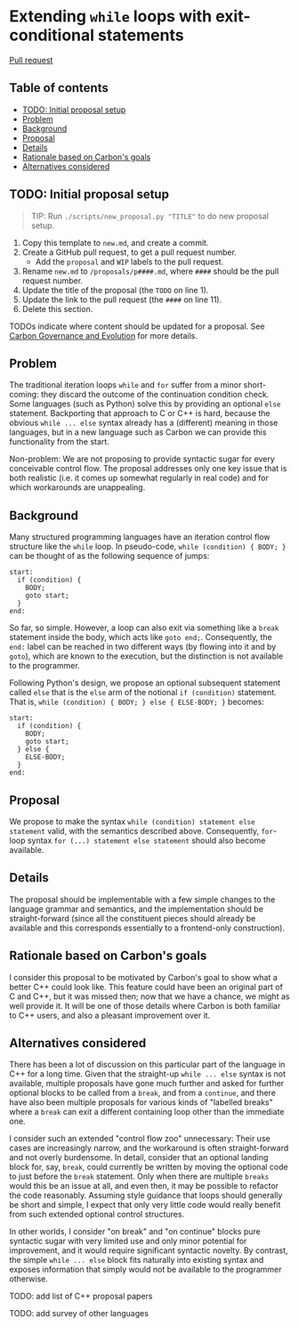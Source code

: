 # Extending `while` loops with exit-conditional statements

<!--
Part of the Carbon Language project, under the Apache License v2.0 with LLVM
Exceptions. See /LICENSE for license information.
SPDX-License-Identifier: Apache-2.0 WITH LLVM-exception
-->

[Pull request](https://github.com/carbon-language/carbon-lang/pull/####)

<!-- toc -->

## Table of contents

-   [TODO: Initial proposal setup](#todo-initial-proposal-setup)
-   [Problem](#problem)
-   [Background](#background)
-   [Proposal](#proposal)
-   [Details](#details)
-   [Rationale based on Carbon's goals](#rationale-based-on-carbons-goals)
-   [Alternatives considered](#alternatives-considered)

<!-- tocstop -->

## TODO: Initial proposal setup

> TIP: Run `./scripts/new_proposal.py "TITLE"` to do new proposal setup.

1. Copy this template to `new.md`, and create a commit.
2. Create a GitHub pull request, to get a pull request number.
    - Add the `proposal` and `WIP` labels to the pull request.
3. Rename `new.md` to `/proposals/p####.md`, where `####` should be the pull
   request number.
4. Update the title of the proposal (the `TODO` on line 1).
5. Update the link to the pull request (the `####` on line 11).
6. Delete this section.

TODOs indicate where content should be updated for a proposal. See
[Carbon Governance and Evolution](/docs/project/evolution.md) for more details.

## Problem

The traditional iteration loops `while` and `for` suffer from a minor
short-coming: they discard the outcome of the continuation condition check. Some
languages (such as Python) solve this by providing an optional `else`
statement. Backporting that approach to C or C++ is hard, because the obvious
`while ... else` syntax already has a (different) meaning in those languages,
but in a new language such as Carbon we can provide this functionality from the
start.

Non-problem: We are not proposing to provide syntactic sugar for every
conceivable control flow. The proposal addresses only one key issue that is both
realistic (i.e. it comes up somewhat regularly in real code) and for which
workarounds are unappealing.

## Background

Many structured programming languages have an iteration control flow structure
like the `while` loop. In pseudo-code, `while (condition) { BODY; }` can be
thought of as the following sequence of jumps:

```
start:
  if (condition) {
    BODY;
    goto start;
  }
end:
```

So far, so simple. However, a loop can also exit via something like a `break`
statement inside the body, which acts like `goto end;`. Consequently, the `end:`
label can be reached in two different ways (by flowing into it and by `goto`),
which are known to the execution, but the distinction is not available to the
programmer.

Following Python's design, we propose an optional subsequent statement called
`else` that is the `else` arm of the notional `if (condition)` statement. That
is, `while (condition) { BODY; } else { ELSE-BODY; }` becomes:

```
start:
  if (condition) {
    BODY;
    goto start;
  } else {
    ELSE-BODY;
  }
end:
```

## Proposal

We propose to make the syntax `while (condition) statement else statement`
valid, with the semantics described above. Consequently, `for`-loop syntax
`for (...) statement else statement` should also become available.

## Details

The proposal should be implementable with a few simple changes to the language
grammar and semantics, and the implementation should be straight-forward (since
all the constituent pieces should already be available and this corresponds
essentially to a frontend-only construction).

## Rationale based on Carbon's goals

I consider this proposal to be motivated by Carbon's goal to show what a better
C++ could look like. This feature could have been an original part of C and C++,
but it was missed then; now that we have a chance, we might as well provide
it. It will be one of those details where Carbon is both familiar to C++ users,
and also a pleasant improvement over it.

## Alternatives considered

There has been a lot of discussion on this particular part of the language in
C++ for a long time. Given that the straight-up `while ... else` syntax is not
available, multiple proposals have gone much further and asked for further
optional blocks to be called from a `break`, and from a `continue`, and there
have also been multiple proposals for various kinds of "labelled breaks" where a
`break` can exit a different containing loop other than the immediate one.

I consider such an extended "control flow zoo" unnecessary: Their use cases are
increasingly narrow, and the workaround is often straight-forward and not overly
burdensome. In detail, consider that an optional landing block for, say,
`break`, could currently be written by moving the optional code to just before
the `break` statement. Only when there are multiple `breaks` would this be an
issue at all, and even then, it may be possible to refactor the code
reasonably. Assuming style guidance that loops should generally be short and
simple, I expect that only very little code would really benefit from such
extended optional control structures.

In other worlds, I consider "on break" and "on continue" blocks pure syntactic
sugar with very limited use and only minor potential for improvement, and it
would require significant syntactic novelty. By contrast, the simple `while
... else` block fits naturally into existing syntax and exposes information that
simply would not be available to the programmer otherwise.

TODO: add list of C++ proposal papers

TODO: add survey of other languages
